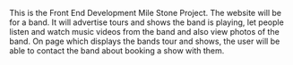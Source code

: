 This is the Front End Development Mile Stone Project. The website will be for a band.
It will advertise tours and shows the band is playing, let people listen and watch music videos
from the band and also view photos of the band.
On page which displays the bands tour and shows, the user will be able to contact the band about
booking a show with them.